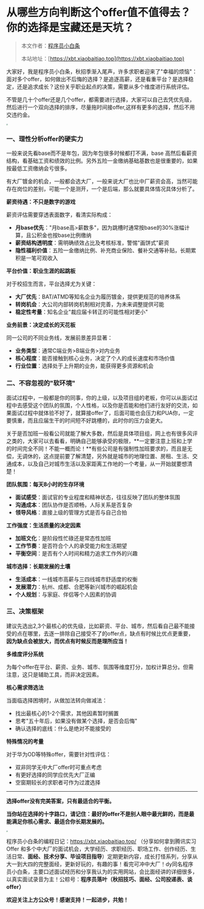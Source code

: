 # 从哪些方向判断这个offer值不值得去？你的选择是宝藏还是天坑？

> 本文作者：[程序员小白条](https://github.com/luoye6)
>
> 本站地址：[https://xbt.xiaobaitiao.top](https://xbt.xiaobaitiao.top)

大家好，我是程序员小白条，秋招季渐入尾声，许多求职者迎来了"幸福的烦恼"：面对多个offer，如何做出不后悔的选择？是追逐高薪，还是看重平台？是选择稳定，还是追求成长？这份关乎职业起点的决策，需要从多个维度进行系统评估。

不管是几十个offer还是几个offer，都需要进行选择，大家可以自己去凭优先级，然后进行一个双向选择的排序，尽量拖时间接offer,这样有更多的选择，然后不用交违约金。

<img src="https://pic.yupi.icu/5563/202510261325132.png" style="zoom:25%;" />

### 一、理性分析offer的硬实力

一般来说先看base而不是年包，因为年包很多时候都打不满，base 高然后看薪资结构，看基础工资和绩效的比例。另外五险一金缴纳基础基数也是很重要的，如果按最低工资缴纳会亏很多。

有大厂镀金的机会，一般都会选大厂，一般来说大厂也比中厂薪资会高，当然可能存在岗位的差别，可能一个是测开，一个是后端，那么就要具体情况具体分析了。

**薪资待遇：不只是数字的游戏**

薪资评估需要穿透表面数字，看清实际构成：

- **月base优先**："月base高>薪数多"，因为跳槽时通常按base的30%涨幅计算，且公积金也按base比例缴纳
- **薪资结构透明度**：需明确绩效占比及考核标准，警惕"画饼式"薪资
- **隐性福利价值**：五险一金缴纳比例、补充商业保险、餐补交通等补贴，长期累积是一笔可观收入

**平台价值：职业生涯的起跳板**

对于校招生而言，平台选择尤为关键：

- **大厂优先**：BAT/ATMD等知名企业为履历镀金，提供更规范的培养体系
- **转岗机会**：大公司内部转岗机制相对完善，为未来调整提供可能
- **稳定性考量**：知名企业"裁应届卡转正的可能性相对更小"

**业务前景：决定成长的天花板**

同一公司的不同业务线，发展前景差异显著：

- **业务类型**：通常C端业务>B端业务>对内业务
- **核心程度**：能否接触到核心业务，决定了个人的成长速度和市场价值
- **行业位置**：选择处于上升期的业务，能获得更多资源和机会

### 二、不容忽视的"软环境"

面试过程中，一般都是你的同事，你的上级，以及项目组的老板，你可以从面试过程中去感受这个团队的氛围，个人性格，以及你是否能和他们进行友好的交流，如果面试过程中就体验不好了，就算接offer了，后面可能也会压力和PUA你，一定要慎重，而且应届生干的时间短不好跳槽的，此时你的压力会更大。

关于是否加班一般看公司就能了解大多数，然后是具体项目组，网上也有很多风评之类的，大家可以去看看，明确自己能够承受的极限，**一定要注意上班和上学的时间完全不同！不能一概而论！**有些公司是有强制性加班要求的，而且是无偿，无调休的，这点提前要了解清楚，另外就是城市的地理位置、房租、生活、交通成本，以及自己对城市生活以及家距离工作地的一个考量，从一开始就要想清楚！

**团队氛围：每天8小时的生存环境**

- **面试感受**：面试官的专业程度和精神状态，往往反映了团队的整体氛围
- **沟通成本**：团队协作是否顺畅，人际关系是否复杂
- **领导风格**：直接上级的管理方式是否与自己合拍

**工作强度：生活质量的决定因素**

- **加班文化**：是阶段性忙碌还是常态性加班
- **工作节奏**：是否符合个人的承受能力和生活期望
- **平衡空间**：是否有个人时间和精力追求工作外的兴趣

**城市选择：长期发展的土壤**

- **生活成本**：一线城市高薪与三四线城市舒适度的权衡
- **发展潜力**：杭州、成都、合肥等新兴城市的崛起机会
- **个人规划**：与家庭、伴侣等个人因素的协调

### 三、决策框架

建议先选出2,3个最核心的优先级，比如薪资、平台、城市，然后看自己最不能接受的点在哪里，去逐一排除自己接受不了的offer点，缺点有时候比优点更重要，**因为缺点会被放大，而优点有时候反而是理所应当！**

**多维度评分系统**

为每个offer在平台、薪资、业务、城市、氛围等维度打分，加权计算总分。但需注意，这只是辅助工具，而非决定因素。

**核心需求筛选法**

当面临选择困境时，从做加法转向做减法：

- 找出最核心的1-2个需求，其他因素暂时搁置
- 思考"五十年后，如果没有做某个选择，是否会后悔"
- 确认选择的底线：什么是绝对不能接受的

**特殊情况的考量**

对于华为OD等特殊offer，需要针对性评估：

- 双非同学无中大厂offer时可重点考虑
- 有更好选择的同学应优先大厂正编
- 空窗期较长的求职者可作为过渡选择

------

**选择offer没有完美答案，只有最适合的平衡。**

**当你站在选择的十字路口，请记住：最好的offer不是别人眼中最光鲜的，而是最能满足你核心需求、最适合你长期发展的。**

<img src="https://pic.yupi.icu/5563/202510261327942.png" style="zoom:25%;" />

程序员小白条的编程日记：https://xbt.xiaobaitiao.top/ （分享如何拿到腾讯实习 Offer 和多个中大厂的面试机会，大学经历、求职经历、职场工作、创作经历、生活日常、**面经、技术分享、毕设项目指导**）定期更新内容，成长打怪系列，分享从大一到大四的完整面经，更新好玩的，有趣的事！看完可冲中大厂！dy同名程序员小白条，主要口述面试经历和分享我认为的实用网站，会比面经讲的详细很多，以真实面试录音为主！公粽号：**程序员落叶（秋招技巧、面经、公司投递表、谈offer）**

**欢迎关注上方公众号！感谢支持！一起进步，共勉！**